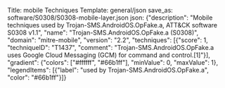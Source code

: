 Title: mobile Techniques
Template: general/json
save_as: software/S0308/S0308-mobile-layer.json
json: {"description": "Mobile techniques used by Trojan-SMS.AndroidOS.OpFake.a, ATT&CK software S0308 v1.1", "name": "Trojan-SMS.AndroidOS.OpFake.a (S0308)", "domain": "mitre-mobile", "version": "2.2", "techniques": [{"score": 1, "techniqueID": "T1437", "comment": "Trojan-SMS.AndroidOS.OpFake.a uses Google Cloud Messaging (GCM) for command and control.[1]"}], "gradient": {"colors": ["#ffffff", "#66b1ff"], "minValue": 0, "maxValue": 1}, "legendItems": [{"label": "used by Trojan-SMS.AndroidOS.OpFake.a", "color": "#66b1ff"}]}